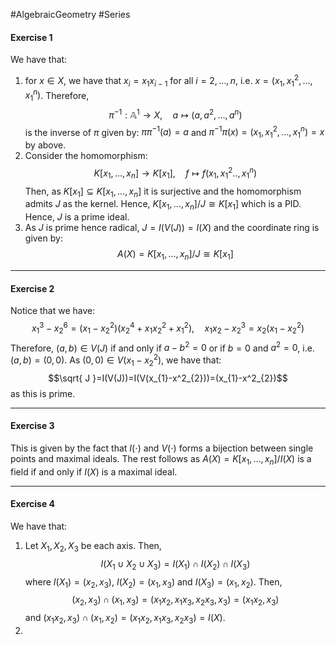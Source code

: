 #AlgebraicGeometry #Series 

#### Exercise 1
We have that:
1. for $x\in X$, we have that $x_{i}=x_{1}x_{i-1}$ for all $i=2,\dots,n$, i.e. $x=(x_{1},x_{1}^{2},\dots,x_{1}^n)$. Therefore, $$\pi ^{-1}:\mathbb{A}^{1}\to X,\quad a\mapsto (a,a^{2},\dots,a^n)$$is the inverse of $\pi$ given by: $\pi\pi ^{-1}(a)=a$ and $\pi ^{-1}\pi(x)=(x_{1},x_{1}^2,\dots,x_{1}^n)=x$ by above.
2. Consider the homomorphism: $$K[x_{1},\dots,x_{n}]\to K[x_{1}],\quad f\mapsto f(x_{1},x_{1}^{2}..,x_{1}^n)$$Then, as $K[x_{1}]\subseteq K[x_{1},\dots,x_{n}]$ it is surjective and the homomorphism admits $J$ as the kernel. Hence, $K[x_{1},\dots,x_{n}] / J\cong K[x_{1}]$ which is a PID. Hence, $J$ is a prime ideal.
3. As $J$ is prime hence radical, $J=I(V(J))=I(X)$ and the coordinate ring is given by: $$A(X)=K[x_{1},\dots,x_{n}] / J\cong K[x_{1}]$$

---
#### Exercise 2
Notice that we have: $$x_{1}^3-x_{2}^6=(x_{1}-x_{2}^2)(x_{2}^4+x_{1}x_{2}^2+x_{1}^{2}),\quad x_{1}x_{2}-x_{2}^3=x_{2}(x_{1}-x_{2}^2)$$Therefore, $(a,b)\in V(J)$ if and only if $a-b ^{2} = 0$ or if $b=0$ and $a^{2}=0$, i.e. $(a,b)=(0,0)$. As $(0,0)\in V(x_{1}-x_{2}^2)$, we have that: $$\sqrt{ J }=I(V(J))=I(V(x_{1}-x^2_{2}))=(x_{1}-x^2_{2})$$as this is prime. 

---
#### Exercise 3
This is given by the fact that $I(\cdot)$ and $V(\cdot)$ forms a bijection between single points and maximal ideals. The rest follows as $A(X)=K[x_{1},\dots,x_{n}] / I(X)$ is a field if and only if $I(X)$ is a maximal ideal.

---
#### Exercise 4
We have that:
1. Let $X_{1},X_{2},X_{3}$ be each axis. Then, $$I(X_{1}\cup X_{2}\cup X_{3})=I(X_{1})\cap I(X_{2})\cap I(X_{3})$$where $I(X_{1})=(x_{2},x_{3})$, $I(X_{2})=(x_{1},x_{3})$ and $I(X_{3})=(x_{1},x_{2})$. Then, $$(x_{2},x_{3})\cap(x_{1},x_{3})=(x_{1}x_{2},x_{1}x_{3},x_{2}x_{3},x_{3})=(x_{1}x_{2},x_{3})$$and $(x_{1}x_{2},x_{3})\cap(x_{1},x_{2})=(x_{1}x_{2},x_{1}x_{3},x_{2}x_{3})=I(X)$.
2. 